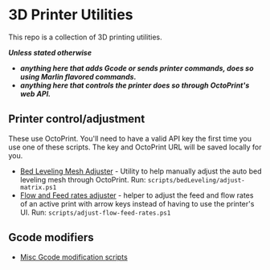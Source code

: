 # 3D Printer Utilities

This repo is a collection of 3D printing utilities.

***Unless stated otherwise***
- ***anything here that adds Gcode or sends printer commands, does so using Marlin flavored commands.***
- ***anything here that controls the printer does so through OctoPrint's web API.***

## Printer control/adjustment
These use OctoPrint. You'll need to have a valid API key the first time you use one of these scripts. The key and OctoPrint URL will be saved locally for you.

- [Bed Leveling Mesh Adjuster](scripts/bedLeveling/README.md) - Utility to help manually adjust the auto bed leveling mesh through OctoPrint.
Run: `scripts/bedLeveling/adjust-matrix.ps1`
- [Flow and Feed rates adjuster](scripts/adjust-flow-feed-rates.ps1) - helper to adjust the feed and flow rates of an active print with arrow keys instead of having to use the printer's UI.
Run: `scripts/adjust-flow-feed-rates.ps1`

## Gcode modifiers

- [Misc Gcode modification scripts](scripts/gcode/README.md)